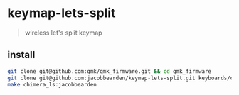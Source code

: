 # keymap-lets-split

> wireless let's split keymap

## install

```bash
git clone git@github.com:qmk/qmk_firmware.git && cd qmk_firmware
git clone git@github.com:jacobbearden/keymap-lets-split.git keyboards/chimera_ls/keymaps/jacobbearden
make chimera_ls:jacobbearden
```
